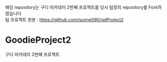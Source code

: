 해당 repository는 구디 아카데미 2번째 프로젝트를 당시 팀장의 repository를 Fork하였습니다  
팀 프로젝트 원본 : https://github.com/sunne090/gdProject2  

# GoodieProject2
구디 아카데미 2번째 프로젝트
